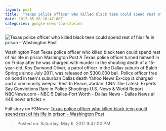 ```yaml
---
layout: post
title:  "Texas police officer who killed black teen could spend rest of his life in prison - Washington Post"
date: 2017-05-06 16:47:00Z
categories: google-news-top-stories
---
```


![Texas police officer who killed black teen could spend rest of his life in prison - Washington Post](https://images.washingtonpost.com/?url=http://img.washingtonpost.com/news/post-nation/wp-content/uploads/sites/23/2017/05/RoyOliverFeatured.jpg&w=1484&op=resize&opt=1&filter=antialias)

Washington Post Texas police officer who killed black teen could spend rest of his life in prison Washington Post A Texas police officer turned himself in on Friday after he was charged with murder in the shooting death of a 15-year-old. Roy Durwood Oliver, a patrol officer in the Dallas suburb of Balch Springs since July 2011, was released on $300,000 bail. Police officer free on bond in teen's suburban Dallas death Yahoo News Ex-cop is charged and a community weeps: 'Rest In Peace, Jordan' CNN The Latest: Experts Say Convictions Rare in Police Shootings U.S. News & World Report NBCNews.com - NBC 5 Dallas-Fort Worth - Dallas News - Dallas News all 446 news articles »


Full story on F3News: [Texas police officer who killed black teen could spend rest of his life in prison - Washington Post](http://www.f3nws.com/n/MUCfXB)

> Posted on: Saturday, May 6, 2017 9:47:00 PM
